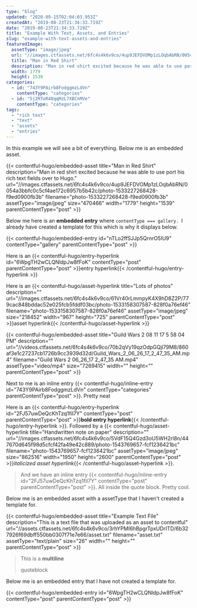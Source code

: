 ```yaml
---
type: "blog"
updated: "2020-09-15T02:04:03.953Z"
createdAt: "2019-08-23T21:34:33.719Z"
date: "2019-08-23T21:34:33.719Z"
title: "Example With Text, Assets, and Entries"
slug: "example-with-text-assets-and-entries"
featuredImage:
  assetType: "image/jpeg"
  url: "//images.ctfassets.net/6fc4s4k6v9co/4up9JEFDVOMp1zLOqbAbRN/0054a3bbfc0c5cf4ae172c6957b5b42c/photo-1533227268428-f9ed0900fb3b"
  title: "Man in Red Shirt"
  description: "Man in red shirt excited because he was able to use port his rich text fields over to Hugo."
  width: 1779
  height: 1539
categories:
  - id: "743Y9PAirb8FodggmzLdVn"
    contentType: "categories"
  - id: "5j2RToR48qqMzL7XBCnMVe"
    contentType: "categories"
tags:
  - "rich text"
  - "text"
  - "assets"
  - "entries"
---
```


In this example we will see a bit of everything. Below me is an embedded asset.

{{< contentful-hugo/embedded-asset title="Man in Red Shirt" description="Man in red shirt excited because he was able to use port his rich text fields over to Hugo." url="//images.ctfassets.net/6fc4s4k6v9co/4up9JEFDVOMp1zLOqbAbRN/0054a3bbfc0c5cf4ae172c6957b5b42c/photo-1533227268428-f9ed0900fb3b" filename="photo-1533227268428-f9ed0900fb3b" assetType="image/jpeg" size="470466" width="1779" height="1539" parentContentType="post" >}}

Below me here is an **embedded entry** where `contentType === gallery. `I already have created a template for this which is why it displays below.

{{< contentful-hugo/embedded-entry id="nTLo2ffSJJp5QrnrO5IU9" contentType="gallery" parentContentType="post" >}}

Here is an {{< contentful-hugo/entry-hyperlink id="6WpgTH2wCLQNldpJw8fFoK" contentType="post" parentContentType="post" >}}entry hyperlink{{< /contentful-hugo/entry-hyperlink >}}

Here is an {{< contentful-hugo/asset-hyperlink title="Lots of photos" description="" url="//images.ctfassets.net/6fc4s4k6v9co/61Vr40rLmmpyK4X9hD8Z2P/779cac848bddac52e025fcb5fddf03bc/photo-1533158307587-828f0a76ef46" filename="photo-1533158307587-828f0a76ef46" assetType="image/jpeg" size="218452" width="967" height="725" parentContentType="post" >}}asset hyperlink{{< /contentful-hugo/asset-hyperlink >}}

{{< contentful-hugo/embedded-asset title="Guild Wars 2 08 11 17 5 58 04 PM" description="" url="//videos.ctfassets.net/6fc4s4k6v9co/70b2qVy19qzOdpGQjl79M8/860af3e1c27237cb1726b9cc3939d32d/Guild_Wars_2_06_26_17_2_47_35_AM.mp4" filename="Guild Wars 2 06_26_17 2_47_35 AM.mp4" assetType="video/mp4" size="7269415" width="" height="" parentContentType="post" >}}



Next to me is an inline entry {{< contentful-hugo/inline-entry id="743Y9PAirb8FodggmzLdVn" contentType="categories" parentContentType="post" >}}. Pretty neat 

Here is an {{< contentful-hugo/entry-hyperlink id="2FJ57uwDeQcKhTzq1fil7Y" contentType="post" parentContentType="post" >}}**bold entry hyperlink**{{< /contentful-hugo/entry-hyperlink >}}. Followed by a {{< contentful-hugo/asset-hyperlink title="Handwritten note on paper" description="" url="//images.ctfassets.net/6fc4s4k6v9co/5VdF15Q4Gzd3oU5WH2rl8n/447670d645f98d5cfcf42fa49e42c889/photo-1543769657-fcf1236421bc" filename="photo-1543769657-fcf1236421bc" assetType="image/jpeg" size="862516" width="1950" height="2600" parentContentType="post" >}}*italicized asset hyperlink*{{< /contentful-hugo/asset-hyperlink >}}.

> And we have an inline entry {{< contentful-hugo/inline-entry id="2FJ57uwDeQcKhTzq1fil7Y" contentType="post" parentContentType="post" >}}. All inside the quote block. Pretty cool.

Below me is an embedded asset with a assetType that I haven&#39;t created a template for.

{{< contentful-hugo/embedded-asset title="Example Text File" description="This is a text file that was uploaded as an asset to contentful" url="//assets.ctfassets.net/6fc4s4k6v9co/3rhYPMI6hBpgrTpxUDrITD/6b327926f69dbff550bb0307f71e7e66/asset.txt" filename="asset.txt" assetType="text/plain" size="26" width="" height="" parentContentType="post" >}}

> This is a **multiline**
> 
> quoteblock

Below me is an embedded entry that I have not created a template for.

{{< contentful-hugo/embedded-entry id="6WpgTH2wCLQNldpJw8fFoK" contentType="post" parentContentType="post" >}}



